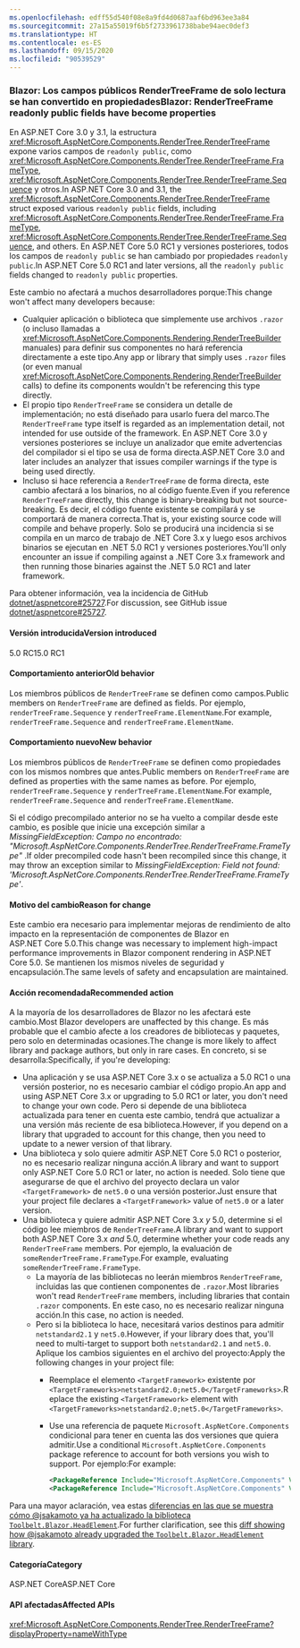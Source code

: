 ```yaml
---
ms.openlocfilehash: edff55d540f08e8a9fd4d0687aaf6bd963ee3a84
ms.sourcegitcommit: 27a15a55019f6b5f2733961738babe94aec0def3
ms.translationtype: HT
ms.contentlocale: es-ES
ms.lasthandoff: 09/15/2020
ms.locfileid: "90539529"
---
```

### <a name="blazor-rendertreeframe-readonly-public-fields-have-become-properties"></a><span data-ttu-id="503bf-101">Blazor: Los campos públicos RenderTreeFrame de solo lectura se han convertido en propiedades</span><span class="sxs-lookup"><span data-stu-id="503bf-101">Blazor: RenderTreeFrame readonly public fields have become properties</span></span>

<span data-ttu-id="503bf-102">En ASP.NET Core 3.0 y 3.1, la estructura <xref:Microsoft.AspNetCore.Components.RenderTree.RenderTreeFrame> expone varios campos de `readonly public`, como <xref:Microsoft.AspNetCore.Components.RenderTree.RenderTreeFrame.FrameType>, <xref:Microsoft.AspNetCore.Components.RenderTree.RenderTreeFrame.Sequence> y otros.</span><span class="sxs-lookup"><span data-stu-id="503bf-102">In ASP.NET Core 3.0 and 3.1, the <xref:Microsoft.AspNetCore.Components.RenderTree.RenderTreeFrame> struct exposed various `readonly public` fields, including <xref:Microsoft.AspNetCore.Components.RenderTree.RenderTreeFrame.FrameType>, <xref:Microsoft.AspNetCore.Components.RenderTree.RenderTreeFrame.Sequence>, and others.</span></span> <span data-ttu-id="503bf-103">En ASP.NET Core 5.0 RC1 y versiones posteriores, todos los campos de `readonly public` se han cambiado por propiedades `readonly public`.</span><span class="sxs-lookup"><span data-stu-id="503bf-103">In ASP.NET Core 5.0 RC1 and later versions, all the `readonly public` fields changed to `readonly public` properties.</span></span>

<span data-ttu-id="503bf-104">Este cambio no afectará a muchos desarrolladores porque:</span><span class="sxs-lookup"><span data-stu-id="503bf-104">This change won't affect many developers because:</span></span>

* <span data-ttu-id="503bf-105">Cualquier aplicación o biblioteca que simplemente use archivos `.razor` (o incluso llamadas a <xref:Microsoft.AspNetCore.Components.Rendering.RenderTreeBuilder> manuales) para definir sus componentes no hará referencia directamente a este tipo.</span><span class="sxs-lookup"><span data-stu-id="503bf-105">Any app or library that simply uses `.razor` files (or even manual <xref:Microsoft.AspNetCore.Components.Rendering.RenderTreeBuilder> calls) to define its components wouldn't be referencing this type directly.</span></span>
* <span data-ttu-id="503bf-106">El propio tipo `RenderTreeFrame` se considera un detalle de implementación; no está diseñado para usarlo fuera del marco.</span><span class="sxs-lookup"><span data-stu-id="503bf-106">The `RenderTreeFrame` type itself is regarded as an implementation detail, not intended for use outside of the framework.</span></span> <span data-ttu-id="503bf-107">En ASP.NET Core 3.0 y versiones posteriores se incluye un analizador que emite advertencias del compilador si el tipo se usa de forma directa.</span><span class="sxs-lookup"><span data-stu-id="503bf-107">ASP.NET Core 3.0 and later includes an analyzer that issues compiler warnings if the type is being used directly.</span></span>
* <span data-ttu-id="503bf-108">Incluso si hace referencia a `RenderTreeFrame` de forma directa, este cambio afectará a los binarios, no al código fuente.</span><span class="sxs-lookup"><span data-stu-id="503bf-108">Even if you reference `RenderTreeFrame` directly, this change is binary-breaking but not source-breaking.</span></span> <span data-ttu-id="503bf-109">Es decir, el código fuente existente se compilará y se comportará de manera correcta.</span><span class="sxs-lookup"><span data-stu-id="503bf-109">That is, your existing source code will compile and behave properly.</span></span> <span data-ttu-id="503bf-110">Solo se producirá una incidencia si se compila en un marco de trabajo de .NET Core 3.x y luego esos archivos binarios se ejecutan en .NET 5.0 RC1 y versiones posteriores.</span><span class="sxs-lookup"><span data-stu-id="503bf-110">You'll only encounter an issue if compiling against a .NET Core 3.x framework and then running those binaries against the .NET 5.0 RC1 and later framework.</span></span>

<span data-ttu-id="503bf-111">Para obtener información, vea la incidencia de GitHub [dotnet/aspnetcore#25727](https://github.com/dotnet/aspnetcore/issues/25727).</span><span class="sxs-lookup"><span data-stu-id="503bf-111">For discussion, see GitHub issue [dotnet/aspnetcore#25727](https://github.com/dotnet/aspnetcore/issues/25727).</span></span>

#### <a name="version-introduced"></a><span data-ttu-id="503bf-112">Versión introducida</span><span class="sxs-lookup"><span data-stu-id="503bf-112">Version introduced</span></span>

<span data-ttu-id="503bf-113">5.0 RC1</span><span class="sxs-lookup"><span data-stu-id="503bf-113">5.0 RC1</span></span>

#### <a name="old-behavior"></a><span data-ttu-id="503bf-114">Comportamiento anterior</span><span class="sxs-lookup"><span data-stu-id="503bf-114">Old behavior</span></span>

<span data-ttu-id="503bf-115">Los miembros públicos de `RenderTreeFrame` se definen como campos.</span><span class="sxs-lookup"><span data-stu-id="503bf-115">Public members on `RenderTreeFrame` are defined as fields.</span></span> <span data-ttu-id="503bf-116">Por ejemplo, `renderTreeFrame.Sequence` y `renderTreeFrame.ElementName`.</span><span class="sxs-lookup"><span data-stu-id="503bf-116">For example, `renderTreeFrame.Sequence` and `renderTreeFrame.ElementName`.</span></span>

#### <a name="new-behavior"></a><span data-ttu-id="503bf-117">Comportamiento nuevo</span><span class="sxs-lookup"><span data-stu-id="503bf-117">New behavior</span></span>

<span data-ttu-id="503bf-118">Los miembros públicos de `RenderTreeFrame` se definen como propiedades con los mismos nombres que antes.</span><span class="sxs-lookup"><span data-stu-id="503bf-118">Public members on `RenderTreeFrame` are defined as properties with the same names as before.</span></span> <span data-ttu-id="503bf-119">Por ejemplo, `renderTreeFrame.Sequence` y `renderTreeFrame.ElementName`.</span><span class="sxs-lookup"><span data-stu-id="503bf-119">For example, `renderTreeFrame.Sequence` and `renderTreeFrame.ElementName`.</span></span>

<span data-ttu-id="503bf-120">Si el código precompilado anterior no se ha vuelto a compilar desde este cambio, es posible que inicie una excepción similar a *MissingFieldException: Campo no encontrado: "Microsoft.AspNetCore.Components.RenderTree.RenderTreeFrame.FrameType"* .</span><span class="sxs-lookup"><span data-stu-id="503bf-120">If older precompiled code hasn't been recompiled since this change, it may throw an exception similar to *MissingFieldException: Field not found: 'Microsoft.AspNetCore.Components.RenderTree.RenderTreeFrame.FrameType'*.</span></span>

#### <a name="reason-for-change"></a><span data-ttu-id="503bf-121">Motivo del cambio</span><span class="sxs-lookup"><span data-stu-id="503bf-121">Reason for change</span></span>

<span data-ttu-id="503bf-122">Este cambio era necesario para implementar mejoras de rendimiento de alto impacto en la representación de componentes de Blazor en ASP.NET Core 5.0.</span><span class="sxs-lookup"><span data-stu-id="503bf-122">This change was necessary to implement high-impact performance improvements in Blazor component rendering in ASP.NET Core 5.0.</span></span> <span data-ttu-id="503bf-123">Se mantienen los mismos niveles de seguridad y encapsulación.</span><span class="sxs-lookup"><span data-stu-id="503bf-123">The same levels of safety and encapsulation are maintained.</span></span>

#### <a name="recommended-action"></a><span data-ttu-id="503bf-124">Acción recomendada</span><span class="sxs-lookup"><span data-stu-id="503bf-124">Recommended action</span></span>

<span data-ttu-id="503bf-125">A la mayoría de los desarrolladores de Blazor no les afectará este cambio.</span><span class="sxs-lookup"><span data-stu-id="503bf-125">Most Blazor developers are unaffected by this change.</span></span> <span data-ttu-id="503bf-126">Es más probable que el cambio afecte a los creadores de bibliotecas y paquetes, pero solo en determinadas ocasiones.</span><span class="sxs-lookup"><span data-stu-id="503bf-126">The change is more likely to affect library and package authors, but only in rare cases.</span></span> <span data-ttu-id="503bf-127">En concreto, si se desarrolla:</span><span class="sxs-lookup"><span data-stu-id="503bf-127">Specifically, if you're developing:</span></span>

* <span data-ttu-id="503bf-128">Una aplicación y se usa ASP.NET Core 3.x o se actualiza a 5.0 RC1 o una versión posterior, no es necesario cambiar el código propio.</span><span class="sxs-lookup"><span data-stu-id="503bf-128">An app and using ASP.NET Core 3.x or upgrading to 5.0 RC1 or later, you don't need to change your own code.</span></span> <span data-ttu-id="503bf-129">Pero si depende de una biblioteca actualizada para tener en cuenta este cambio, tendrá que actualizar a una versión más reciente de esa biblioteca.</span><span class="sxs-lookup"><span data-stu-id="503bf-129">However, if you depend on a library that upgraded to account for this change, then you need to update to a newer version of that library.</span></span>
* <span data-ttu-id="503bf-130">Una biblioteca y solo quiere admitir ASP.NET Core 5.0 RC1 o posterior, no es necesario realizar ninguna acción.</span><span class="sxs-lookup"><span data-stu-id="503bf-130">A library and want to support only ASP.NET Core 5.0 RC1 or later, no action is needed.</span></span> <span data-ttu-id="503bf-131">Solo tiene que asegurarse de que el archivo del proyecto declara un valor `<TargetFramework>` de `net5.0` o una versión posterior.</span><span class="sxs-lookup"><span data-stu-id="503bf-131">Just ensure that your project file declares a `<TargetFramework>` value of `net5.0` or a later version.</span></span>
* <span data-ttu-id="503bf-132">Una biblioteca y quiere admitir ASP.NET Core 3.x *y* 5.0, determine si el código lee miembros de `RenderTreeFrame`.</span><span class="sxs-lookup"><span data-stu-id="503bf-132">A library and want to support both ASP.NET Core 3.x *and* 5.0, determine whether your code reads any `RenderTreeFrame` members.</span></span> <span data-ttu-id="503bf-133">Por ejemplo, la evaluación de `someRenderTreeFrame.FrameType`.</span><span class="sxs-lookup"><span data-stu-id="503bf-133">For example, evaluating `someRenderTreeFrame.FrameType`.</span></span>
  * <span data-ttu-id="503bf-134">La mayoría de las bibliotecas no leerán miembros `RenderTreeFrame`, incluidas las que contienen componentes de `.razor`.</span><span class="sxs-lookup"><span data-stu-id="503bf-134">Most libraries won't read `RenderTreeFrame` members, including libraries that contain `.razor` components.</span></span> <span data-ttu-id="503bf-135">En este caso, no es necesario realizar ninguna acción.</span><span class="sxs-lookup"><span data-stu-id="503bf-135">In this case, no action is needed.</span></span>
  * <span data-ttu-id="503bf-136">Pero si la biblioteca lo hace, necesitará varios destinos para admitir `netstandard2.1` y `net5.0`.</span><span class="sxs-lookup"><span data-stu-id="503bf-136">However, if your library does that, you'll need to multi-target to support both `netstandard2.1` and `net5.0`.</span></span> <span data-ttu-id="503bf-137">Aplique los cambios siguientes en el archivo del proyecto:</span><span class="sxs-lookup"><span data-stu-id="503bf-137">Apply the following changes in your project file:</span></span>
    * <span data-ttu-id="503bf-138">Reemplace el elemento `<TargetFramework>` existente por `<TargetFrameworks>netstandard2.0;net5.0</TargetFrameworks>`.</span><span class="sxs-lookup"><span data-stu-id="503bf-138">Replace the existing `<TargetFramework>` element with `<TargetFrameworks>netstandard2.0;net5.0</TargetFrameworks>`.</span></span>
    * <span data-ttu-id="503bf-139">Use una referencia de paquete `Microsoft.AspNetCore.Components` condicional para tener en cuenta las dos versiones que quiera admitir.</span><span class="sxs-lookup"><span data-stu-id="503bf-139">Use a conditional `Microsoft.AspNetCore.Components` package reference to account for both versions you wish to support.</span></span> <span data-ttu-id="503bf-140">Por ejemplo:</span><span class="sxs-lookup"><span data-stu-id="503bf-140">For example:</span></span>

        ```xml
        <PackageReference Include="Microsoft.AspNetCore.Components" Version="3.0.0" Condition="'$(TargetFramework)' == 'netstandard2.0'" />
        <PackageReference Include="Microsoft.AspNetCore.Components" Version="5.0.0-rc.1.*" Condition="'$(TargetFramework)' != 'netstandard2.0'" />
        ```

<span data-ttu-id="503bf-141">Para una mayor aclaración, vea estas [diferencias en las que se muestra cómo @jsakamoto ya ha actualizado la biblioteca `Toolbelt.Blazor.HeadElement`](https://github.com/jsakamoto/Toolbelt.Blazor.HeadElement/commit/090df430ba725f9420d412753db8104e8c32bf51).</span><span class="sxs-lookup"><span data-stu-id="503bf-141">For further clarification, see this [diff showing how @jsakamoto already upgraded the `Toolbelt.Blazor.HeadElement` library](https://github.com/jsakamoto/Toolbelt.Blazor.HeadElement/commit/090df430ba725f9420d412753db8104e8c32bf51).</span></span>

#### <a name="category"></a><span data-ttu-id="503bf-142">Categoría</span><span class="sxs-lookup"><span data-stu-id="503bf-142">Category</span></span>

<span data-ttu-id="503bf-143">ASP.NET Core</span><span class="sxs-lookup"><span data-stu-id="503bf-143">ASP.NET Core</span></span>

#### <a name="affected-apis"></a><span data-ttu-id="503bf-144">API afectadas</span><span class="sxs-lookup"><span data-stu-id="503bf-144">Affected APIs</span></span>

<xref:Microsoft.AspNetCore.Components.RenderTree.RenderTreeFrame?displayProperty=nameWithType>

<!--

#### Affected APIs

`T:Microsoft.AspNetCore.Components.RenderTree.RenderTreeFrame`

-->
